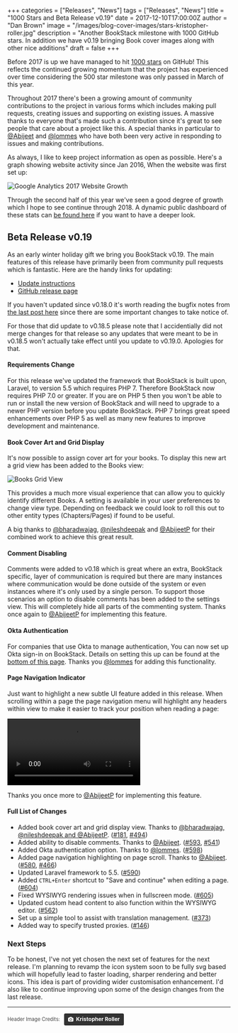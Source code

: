 +++
categories = ["Releases", "News"]
tags = ["Releases", "News"]
title = "1000 Stars and Beta Release v0.19"
date = 2017-12-10T17:00:00Z
author = "Dan Brown"
image = "/images/blog-cover-images/stars-kristopher-roller.jpg"
description = "Another BookStack milestone with 1000 GitHub stars. In addition we have v0.19 bringing Book cover images along with other nice additions"
draft = false
+++

Before 2017 is up we have managed to hit [1000 stars](https://github.com/BookStackApp/BookStack/stargazers) on GitHub! This reflects the continued growing momentum that the project has experienced over time considering the 500 star milestone was only passed in March of this year.

Throughout 2017 there's been a growing amount of community contributions to the project in various forms which includes making pull requests, creating issues and supporting on existing issues. A massive thanks to everyone that's made such a contribution since it's great to see people that care about a project like this. A special thanks in particular to [@Abijeet](https://github.com/Abijeet) and [@lommes](https://github.com/lommes) who have both been very active in responding to issues and making contributions.

As always, I like to keep project information as open as possible. Here's a graph showing website activity since Jan 2016, When the website was first set up:

![Google Analytics 2017 Website Growth](/images/2017/12/analytics-growth-2017.png)

Through the second half of this year we've seen a good degree of growth which I hope to see continue through 2018. A dynamic public dashboard of these stats can [be found here](https://datastudio.google.com/reporting/0B_agEsqREhl6T1BiMV9PTlhzblU) if you want to have a deeper look.

## Beta Release v0.19 

As an early winter holiday gift we bring you BookStack v0.19. The main features of this release have primarily been from community pull requests which is fantastic. Here are the handy links for updating: 

* [Update instructions](https://www.bookstackapp.com/docs/admin/updates)
* [GitHub release page](https://github.com/BookStackApp/BookStack/releases/tag/v0.19.0)

If you haven't updated since v0.18.0 it's worth reading the bugfix notes from [the last post here](/blog/beta-security-release-v0-18-5/) since there are some important changes to take notice of.

For those that did update to v0.18.5 please note that I accidentially did not merge changes for that release so any updates that were meant to be in v0.18.5 won't actually take effect until you update to v0.19.0. Apologies for that. 

#### Requirements Change

For this release we've updated the framework that BookStack is built upon, Laravel, to version 5.5 which requires PHP 7. Therefore BookStack now requires PHP 7.0 or greater. If you are on PHP 5 then you won't be able to run or install the new version of BookStack and will need to upgrade to a newer PHP version before you update BookStack. PHP 7 brings great speed enhancements over PHP 5 as well as many new features to improve development and maintenance.

#### Book Cover Art and Grid Display

It's now possible to assign cover art for your books. To display this new art a grid view has been added to the Books view:

![Books Grid View](/images/2017/12/book-grid-view.png)

This provides a much more visual experience that can allow you to quickly identify different Books. A setting is available in your user preferences to change view type. Depending on feedback we could look to roll this out to other entity types (Chapters/Pages) if found to be useful. 

A big thanks to [@bharadwajag](https://github.com/bharadwajag), [@nileshdeepak](https://github.com/nileshdeepak) and [@AbijeetP](https://github.com/AbijeetP) for their combined work to achieve this great result.

#### Comment Disabling

Comments were added to v0.18 which is great where an extra, BookStack specific, layer of communication is required but there are many instances where communication would be done outside of the system or even instances where it's only used by a single person.
To support those scenarios an option to disable comments has been added to the settings view. This will completely hide all parts of the commenting system. Thanks once again to [@AbijeetP](https://github.com/AbijeetP) for implementing this feature.

#### Okta Authentication

For companies that use Okta to manage authentication, You can now set up Okta sign-in on BookStack. Details on setting this up can be found at the [bottom of this page](/docs/admin/third-party-auth/#okta). Thanks you [@lommes](https://github.com/lommes) for adding this functionality.

#### Page Navigation Indicator

Just want to highlight a new subtle UI feature added in this release. When scrolling within a page the page navigation menu will highlight any headers within view to make it easier to track your position when reading a page:

<video src="/images/2017/12/progress-indicator.mp4" controls></video>

Thanks you once more to [@AbijeetP](https://github.com/AbijeetP) for implementing this feature.

#### Full List of Changes

* Added book cover art and grid display view. Thanks to [@bharadwajag, @nileshdeepak and @AbijeetP](https://github.com/BookStackApp/BookStack/pull/494). ([#181](https://github.com/BookStackApp/BookStack/issues/181), [#494](https://github.com/BookStackApp/BookStack/pull/494))
* Added ability to disable comments. Thanks to [@Abijeet](https://github.com/BookStackApp/BookStack/pull/593). ([#593](https://github.com/BookStackApp/BookStack/pull/593), [#541](https://github.com/BookStackApp/BookStack/issues/541)) 
* Added Okta authentication option. Thanks to [@lommes](https://github.com/BookStackApp/BookStack/pull/598). ([#598](https://github.com/BookStackApp/BookStack/pull/598))
* Added page navigation highlighting on page scroll. Thanks to [@Abijeet](https://github.com/BookStackApp/BookStack/pull/580). ([#580](https://github.com/BookStackApp/BookStack/pull/580), [#466](https://github.com/BookStackApp/BookStack/issues/466))
* Updated Laravel framework to 5.5. ([#590](https://github.com/BookStackApp/BookStack/issues/590))
* Added `CTRL+Enter` shortcut to "Save and continue" when editing a page. ([#604](https://github.com/BookStackApp/BookStack/issues/604))
* Fixed WYSIWYG rendering issues when in fullscreen mode. ([#605](https://github.com/BookStackApp/BookStack/issues/605))
* Updated custom head content to also function within the WYSIWYG editor. ([#562](https://github.com/BookStackApp/BookStack/issues/562))
* Set up a simple tool to assist with translation management. ([#373](https://github.com/BookStackApp/BookStack/issues/373))
* Added way to specify trusted proxies. ([#146](https://github.com/BookStackApp/BookStack/issues/146))


### Next Steps

To be honest, I've not yet chosen the next set of features for the next release. I'm planning to revamp the icon system soon to be fully svg based which will hopefully lead to faster loading, sharper rendering and better icons. This idea is part of providing wider customisation enhancement. I'd also like to continue improving upon some of the design changes from the last release.

----

<span style="font-size: 0.8em;opacity:0.8;">Header Image Credits: &nbsp; <a style="background-color:black;color:white;text-decoration:none;padding:4px 6px;font-family:-apple-system, BlinkMacSystemFont, &quot;San Francisco&quot;, &quot;Helvetica Neue&quot;, Helvetica, Ubuntu, Roboto, Noto, &quot;Segoe UI&quot;, Arial, sans-serif;font-size:12px;font-weight:bold;line-height:1.2;display:inline-block;border-radius:3px;" href="https://unsplash.com/@krisroller?utm_medium=referral&amp;utm_campaign=photographer-credit&amp;utm_content=creditBadge" target="_blank" rel="noopener noreferrer" title="Download free do whatever you want high-resolution photos from Kristopher Roller"><span style="display:inline-block;padding:2px 3px;"><svg xmlns="http://www.w3.org/2000/svg" style="height:12px;width:auto;position:relative;vertical-align:middle;top:-1px;fill:white;" viewBox="0 0 32 32"><title>unsplash-logo</title><path d="M20.8 18.1c0 2.7-2.2 4.8-4.8 4.8s-4.8-2.1-4.8-4.8c0-2.7 2.2-4.8 4.8-4.8 2.7.1 4.8 2.2 4.8 4.8zm11.2-7.4v14.9c0 2.3-1.9 4.3-4.3 4.3h-23.4c-2.4 0-4.3-1.9-4.3-4.3v-15c0-2.3 1.9-4.3 4.3-4.3h3.7l.8-2.3c.4-1.1 1.7-2 2.9-2h8.6c1.2 0 2.5.9 2.9 2l.8 2.4h3.7c2.4 0 4.3 1.9 4.3 4.3zm-8.6 7.5c0-4.1-3.3-7.5-7.5-7.5-4.1 0-7.5 3.4-7.5 7.5s3.3 7.5 7.5 7.5c4.2-.1 7.5-3.4 7.5-7.5z"></path></svg></span><span style="display:inline-block;padding:2px 3px;">Kristopher Roller</span></a></span>
